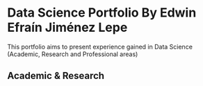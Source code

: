 # Data Science Portfolio By Edwin Efraín Jiménez Lepe
This portfolio aims to present experience gained in Data Science (Academic, Research and Professional areas)

## Academic & Research
